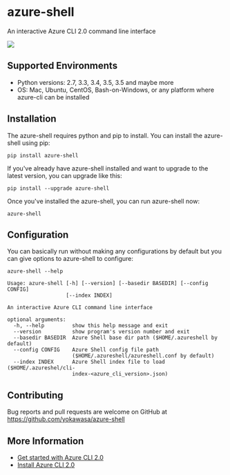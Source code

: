 # azure-shell 

An interactive Azure CLI 2.0 command line interface

![](https://github.com/yokawasa/azure-shell/raw/master/img/azure-shell-console.gif)

## Supported Environments

* Python versions: 2.7, 3.3, 3.4, 3.5, 3.5 and maybe more
* OS: Mac, Ubuntu, CentOS, Bash-on-Windows, or any platform where azure-cli can be installed

## Installation

The azure-shell requires python and pip to install. You can install the azure-shell using pip:

```
pip install azure-shell
```

If you've already have azure-shell installed and want to upgrade to the latest version, you can upgrade like this:

```
pip install --upgrade azure-shell
```

Once you've installed the azure-shell, you can run azure-shell now:

```
azure-shell
```

## Configuration

You can basically run without making any configurations by default but you can give options to azure-shell to configure:

```
azure-shell --help

Usage: azure-shell [-h] [--version] [--basedir BASEDIR] [--config CONFIG]
                   [--index INDEX]

An interactive Azure CLI command line interface

optional arguments:
  -h, --help         show this help message and exit
  --version          show program's version number and exit
  --basedir BASEDIR  Azure Shell base dir path ($HOME/.azureshell by default)
  --config CONFIG    Azure Shell config file path
                     ($HOME/.azureshell/azureshell.conf by default)
  --index INDEX      Azure Shell index file to load ($HOME/.azureshel/cli-
                     index-<azure_cli_version>.json)
```


## Contributing

Bug reports and pull requests are welcome on GitHub at https://github.com/yokawasa/azure-shell

## More Information

* [Get started with Azure CLI 2.0](https://docs.microsoft.com/en-us/cli/azure/get-started-with-azure-cli)
* [Install Azure CLI 2.0](https://docs.microsoft.com/en-us/cli/azure/install-azure-cli)

